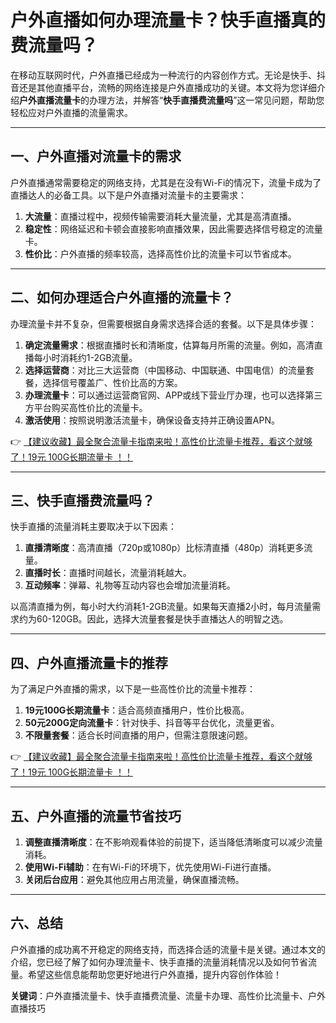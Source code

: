 # 户外直播如何办理流量卡？快手直播真的费流量吗？

在移动互联网时代，户外直播已经成为一种流行的内容创作方式。无论是快手、抖音还是其他直播平台，流畅的网络连接是户外直播成功的关键。本文将为您详细介绍**户外直播流量卡**的办理方法，并解答“**快手直播费流量吗**”这一常见问题，帮助您轻松应对户外直播的流量需求。

---

## 一、户外直播对流量卡的需求

户外直播通常需要稳定的网络支持，尤其是在没有Wi-Fi的情况下，流量卡成为了直播达人的必备工具。以下是户外直播对流量卡的主要需求：

1. **大流量**：直播过程中，视频传输需要消耗大量流量，尤其是高清直播。
2. **稳定性**：网络延迟和卡顿会直接影响直播效果，因此需要选择信号稳定的流量卡。
3. **性价比**：户外直播的频率较高，选择高性价比的流量卡可以节省成本。

---

## 二、如何办理适合户外直播的流量卡？

办理流量卡并不复杂，但需要根据自身需求选择合适的套餐。以下是具体步骤：

1. **确定流量需求**：根据直播时长和清晰度，估算每月所需的流量。例如，高清直播每小时消耗约1-2GB流量。
2. **选择运营商**：对比三大运营商（中国移动、中国联通、中国电信）的流量套餐，选择信号覆盖广、性价比高的方案。
3. **办理流量卡**：可以通过运营商官网、APP或线下营业厅办理，也可以选择第三方平台购买高性价比的流量卡。
4. **激活使用**：按照说明激活流量卡，确保设备支持并正确设置APN。

👉 [【建议收藏】最全聚合流量卡指南来啦！高性价比流量卡推荐，看这个就够了！19元 100G长期流量卡 ！！](https://bit.ly/Liuliangka)

---

## 三、快手直播费流量吗？

快手直播的流量消耗主要取决于以下因素：

1. **直播清晰度**：高清直播（720p或1080p）比标清直播（480p）消耗更多流量。
2. **直播时长**：直播时间越长，流量消耗越大。
3. **互动频率**：弹幕、礼物等互动内容也会增加流量消耗。

以高清直播为例，每小时大约消耗1-2GB流量。如果每天直播2小时，每月流量需求约为60-120GB。因此，选择大流量套餐是快手直播达人的明智之选。

---

## 四、户外直播流量卡的推荐

为了满足户外直播的需求，以下是一些高性价比的流量卡推荐：

1. **19元100G长期流量卡**：适合高频直播用户，性价比极高。
2. **50元200G定向流量卡**：针对快手、抖音等平台优化，流量更省。
3. **不限量套餐**：适合长时间直播的用户，但需注意限速问题。

👉 [【建议收藏】最全聚合流量卡指南来啦！高性价比流量卡推荐，看这个就够了！19元 100G长期流量卡 ！！](https://bit.ly/Liuliangka)

---

## 五、户外直播的流量节省技巧

1. **调整直播清晰度**：在不影响观看体验的前提下，适当降低清晰度可以减少流量消耗。
2. **使用Wi-Fi辅助**：在有Wi-Fi的环境下，优先使用Wi-Fi进行直播。
3. **关闭后台应用**：避免其他应用占用流量，确保直播流畅。

---

## 六、总结

户外直播的成功离不开稳定的网络支持，而选择合适的流量卡是关键。通过本文的介绍，您已经了解了如何办理流量卡、快手直播的流量消耗情况以及如何节省流量。希望这些信息能帮助您更好地进行户外直播，提升内容创作体验！

**关键词**：户外直播流量卡、快手直播费流量、流量卡办理、高性价比流量卡、户外直播技巧